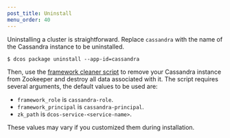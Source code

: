 ```yaml
---
post_title: Uninstall
menu_order: 40
---
```


Uninstalling a cluster is straightforward. Replace `cassandra` with the name of the Cassandra instance to be uninstalled.

```
$ dcos package uninstall --app-id=cassandra
```

Then, use the [framework cleaner script](/1.8/usage/managing-services/uninstall/) to remove your Cassandra instance from Zookeeper and destroy all data associated with it. The script requires several arguments, the default values to be used are:

- `framework_role` is `cassandra-role`.
- `framework_principal` is `cassandra-principal`.
- `zk_path` is `dcos-service-<service-name>`.

These values may vary if you customized them during installation.